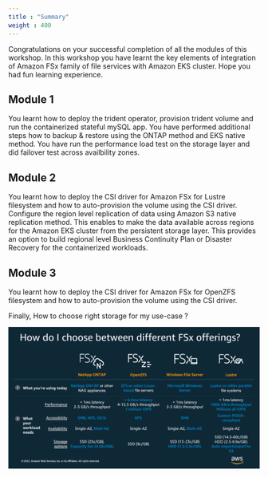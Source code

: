 ```yaml
---
title : "Summary"
weight : 400
---
```


Congratulations on your successful completion of all the modules of this workshop. In this workshop you have learnt the key elements of integration of Amazon FSx family of file services with Amazon EKS cluster. Hope you had fun learning experience.

## Module 1 
You learnt how to deploy the trident operator, provision trident volume and run the containerized stateful mySQL app. You have performed additional steps how to backup & restore using the ONTAP method and EKS native method. You have run the performance load test on the storage layer and did failover test across availbility zones.  

## Module 2
You learnt how to deploy the CSI driver for Amazon FSx for Lustre filesystem and how to auto-provision the volume using the CSI driver. Configure the region level replication of data using Amazon S3 native replication method. This enables to make the data available across regions for the Amazon EKS cluster from the persistent storage layer. This provides an option to build regional level Business Continuity Plan or Disaster Recovery for the containerized workloads. 

## Module 3
You learnt how to deploy the CSI driver for Amazon FSx for OpenZFS filesystem and how to auto-provision the volume using the CSI driver. 

Finally, How to choose right storage for my use-case ?

![](/static/images/how-to-choose.png)